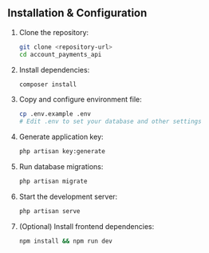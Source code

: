 ## Installation & Configuration

1. Clone the repository:
    ```bash
    git clone <repository-url>
    cd account_payments_api
    ```

2. Install dependencies:
    ```bash
    composer install
    ```

3. Copy and configure environment file:
    ```bash
    cp .env.example .env
    # Edit .env to set your database and other settings
    ```

4. Generate application key:
    ```bash
    php artisan key:generate
    ```

5. Run database migrations:
    ```bash
    php artisan migrate
    ```

6. Start the development server:
    ```bash
    php artisan serve
    ```

7. (Optional) Install frontend dependencies:
    ```bash
    npm install && npm run dev
    ```